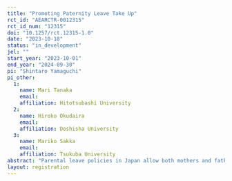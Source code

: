 ```yaml
---
title: "Promoting Paternity Leave Take Up"
rct_id: "AEARCTR-0012315"
rct_id_num: "12315"
doi: "10.1257/rct.12315-1.0"
date: "2023-10-18"
status: "in_development"
jel: ""
start_year: "2023-10-01"
end_year: "2024-09-30"
pi: "Shintaro Yamaguchi"
pi_other:
  1:
    name: Mari Tanaka
    email: 
    affiliation: Hitotsubashi University
  2:
    name: Hiroko Okudaira
    email: 
    affiliation: Doshisha University
  3:
    name: Mariko Sakka
    email: 
    affiliation: Tsukuba University
abstract: "Parental leave policies in Japan allow both mothers and fathers to take paid leave for up to 12 months. However, the uptake rate among fathers remains relatively low. In collaboration with various firms, we are conducting field experiments to investigate the impact of seminars designed to encourage the utilization of paternity leave among male workers. Additionally, we are examining the influence of social norms by experimentally varying the information provided about the views of other workers and managers regarding the use of paternity leave."
layout: registration
---
```


